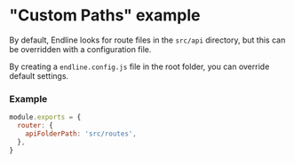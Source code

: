 # "Custom Paths" example

By default, Endline looks for route files in the `src/api` directory,
but this can be overridden with a configuration file.

By creating a `endline.config.js` file in the root folder,
you can override default settings.

### Example

```js
module.exports = {
  router: {
    apiFolderPath: 'src/routes',
  },
}
```
